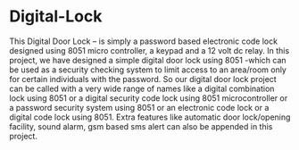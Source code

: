# Digital-Lock

This Digital Door Lock – is simply a password based electronic code lock designed using 8051 micro controller, a keypad and a 12 volt dc relay. In this project, we have designed a simple digital door lock using 8051 -which can be used as a security checking system to limit access to an area/room only for certain individuals with the password. So our digital door lock project can be called with a very wide range of names like a digital combination lock using 8051 or a digital security code lock using 8051 microcontroller or a password security system using 8051 or an electronic code lock or a digital code lock using 8051. Extra features like automatic door lock/opening facility, sound alarm, gsm based sms alert can also be appended in this project.
